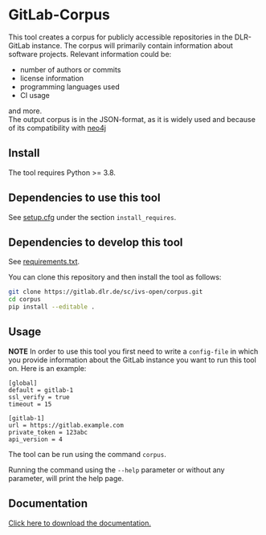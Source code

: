 <!--
SPDX-FileCopyrightText: 2021 German Aerospace Center (DLR)
SPDX-License-Identifier: MIT
-->


# GitLab-Corpus
This tool creates a corpus for publicly accessible repositories in the DLR-GitLab instance. 
The corpus will primarily contain information about software projects. 
Relevant information could be:  
* number of authors or commits
* license information
* programming languages used
* CI usage  

and more.  
The output corpus is in the JSON-format, as it is widely used and because of its 
compatibility with [neo4j](https://neo4j.com/)

## Install
The tool requires Python >= 3.8.

## Dependencies to use this tool
See [setup.cfg](https://gitlab.dlr.de/sc/ivs-open/corpus/-/blob/master/setup.cfg) under the section `install_requires`.

## Dependencies to develop this tool
See [requirements.txt](https://gitlab.dlr.de/sc/ivs-open/corpus/-/blob/master/requirements.txt).

You can clone this repository and then install the tool as follows:  
```bash
git clone https://gitlab.dlr.de/sc/ivs-open/corpus.git
cd corpus
pip install --editable .
```  

## Usage
**NOTE** In order to use this tool you first need to write a `config-file` in which you provide information about the 
GitLab instance you want to run this tool on. Here is an example:

```
[global]
default = gitlab-1
ssl_verify = true
timeout = 15

[gitlab-1]
url = https://gitlab.example.com
private_token = 123abc
api_version = 4
```
 
The tool can be run using the command `corpus`.

Running the command using the `--help` parameter or without any parameter, will print the help page.


## Documentation
[Click here to download the documentation.](
https://gitlab.dlr.de/sc/ivs-open/corpus/-/jobs/artifacts/master/download?job=pages)